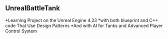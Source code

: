 ## UnrealBattleTank
*Learning Project on the Unreal Engine 4.23 
*with both blueprint and C++ code That Use Design Patterns
*And with AI for Tanks and Advanced Player Control System
